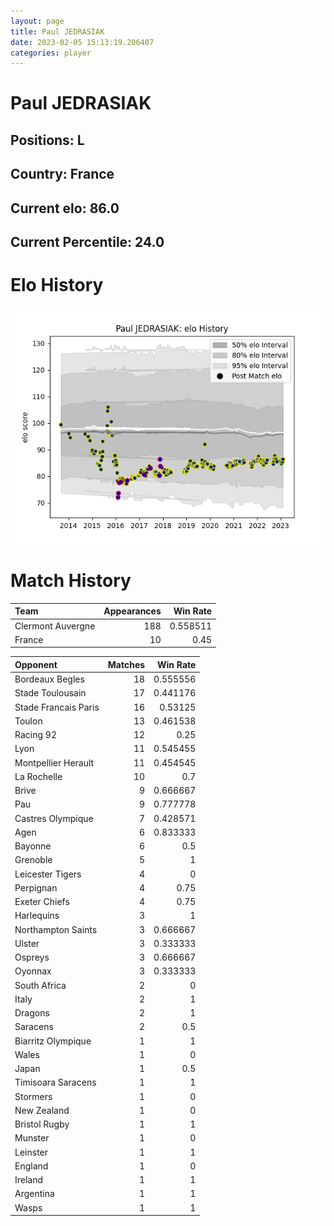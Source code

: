 ```yaml
---  
layout: page  
title: Paul JEDRASIAK  
date: 2023-02-05 15:13:19.206407  
categories: player  
---
```

# Paul JEDRASIAK

## Positions: L

## Country: France

## Current elo: 86.0

## Current Percentile: 24.0

# Elo History


![elo history](history_PaulJEDRASIAK.png)
# Match History


| Team              |   Appearances |   Win Rate |
|:------------------|--------------:|-----------:|
| Clermont Auvergne |           188 |   0.558511 |
| France            |            10 |   0.45     |

| Opponent             |   Matches |   Win Rate |
|:---------------------|----------:|-----------:|
| Bordeaux Begles      |        18 |   0.555556 |
| Stade Toulousain     |        17 |   0.441176 |
| Stade Francais Paris |        16 |   0.53125  |
| Toulon               |        13 |   0.461538 |
| Racing 92            |        12 |   0.25     |
| Lyon                 |        11 |   0.545455 |
| Montpellier Herault  |        11 |   0.454545 |
| La Rochelle          |        10 |   0.7      |
| Brive                |         9 |   0.666667 |
| Pau                  |         9 |   0.777778 |
| Castres Olympique    |         7 |   0.428571 |
| Agen                 |         6 |   0.833333 |
| Bayonne              |         6 |   0.5      |
| Grenoble             |         5 |   1        |
| Leicester Tigers     |         4 |   0        |
| Perpignan            |         4 |   0.75     |
| Exeter Chiefs        |         4 |   0.75     |
| Harlequins           |         3 |   1        |
| Northampton Saints   |         3 |   0.666667 |
| Ulster               |         3 |   0.333333 |
| Ospreys              |         3 |   0.666667 |
| Oyonnax              |         3 |   0.333333 |
| South Africa         |         2 |   0        |
| Italy                |         2 |   1        |
| Dragons              |         2 |   1        |
| Saracens             |         2 |   0.5      |
| Biarritz Olympique   |         1 |   1        |
| Wales                |         1 |   0        |
| Japan                |         1 |   0.5      |
| Timisoara Saracens   |         1 |   1        |
| Stormers             |         1 |   0        |
| New Zealand          |         1 |   0        |
| Bristol Rugby        |         1 |   1        |
| Munster              |         1 |   0        |
| Leinster             |         1 |   1        |
| England              |         1 |   0        |
| Ireland              |         1 |   1        |
| Argentina            |         1 |   1        |
| Wasps                |         1 |   1        |